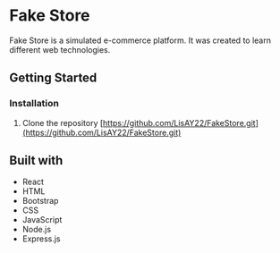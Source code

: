 # Fake Store
Fake Store is a simulated e-commerce platform. It was created to
learn different web technologies. 
## Getting Started
### Installation
1. Clone the repository [https://github.com/LisAY22/FakeStore.git](https://github.com/LisAY22/FakeStore.git)
## Built with
- React
- HTML
- Bootstrap
- CSS
- JavaScript 
- Node.js
- Express.js
